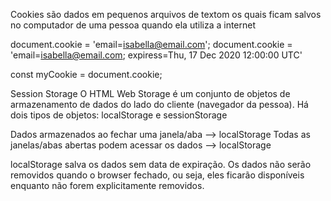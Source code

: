 Cookies são dados em pequenos arquivos de textom os quais ficam salvos no computador de uma pessoa quando ela utiliza a internet

document.cookie = 'email=isabella@email.com';
document.cookie = 'email=isabella@email.com; expiress=Thu, 17 Dec 2020 12:00:00 UTC'

const myCookie = document.cookie;

Session Storage
O HTML Web Storage é um conjunto de objetos de armazenamento de dados do lado do cliente (navegador da pessoa). Há dois tipos de objetos: localStorage e sessionStorage

Dados armazenados ao fechar uma janela/aba --> localStorage
Todas as janelas/abas abertas podem acessar os dados --> localStorage

localStorage salva os dados sem data de expiração. Os dados não serão removidos quando o browser fechado, ou seja, eles ficarão disponíveis enquanto não forem explicitamente removidos.

